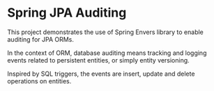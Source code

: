 # Spring JPA Auditing 
This project demonstrates the use of Spring Envers library to enable auditing for JPA ORMs.

In the context of ORM, database auditing means tracking and logging events related to persistent entities, or simply entity versioning. 

Inspired by SQL triggers, the events are insert, update and delete operations on entities.

